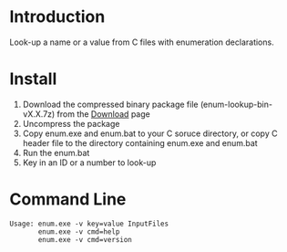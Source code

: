 # Introduction #
Look-up a name or a value from C files with enumeration declarations.

# Install #
1. Download the compressed binary package file (enum-lookup-bin-vX.X.7z) from
   the [Download](https://bitbucket.org/YorkJong/enum-lookup/downloads) page
2. Uncompress the package
3. Copy enum.exe and enum.bat to your C soruce directory, or
   copy C header file to the directory containing enum.exe and enum.bat
4. Run the enum.bat
5. Key in an ID or a number to look-up

# Command Line #

```
Usage: enum.exe -v key=value InputFiles
       enum.exe -v cmd=help
       enum.exe -v cmd=version
```

